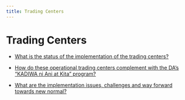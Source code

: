 ```yaml
---
title: Trading Centers
---
```


# Trading Centers


 - [What is the status of the implementation of the trading centers?](/other-priority-programs-and-projects/trading-centers/what-is-the-status-of-the-implementation-of-the-trading-centers)
    
 - [How do these operational trading centers complement with the DA’s “KADIWA ni Ani at Kita” program?](/other-priority-programs-and-projects/trading-centers/how-do-these-operational-trading-centers-complement-with-the-das-kadiwa-ni-ani-at-kita-program)
    
 - [What are the implementation issues, challenges and way forward towards new normal?](/other-priority-programs-and-projects/trading-centers/what-are-the-implementation-issues-challenges-and-way-forward-towards-new-normal)
    
